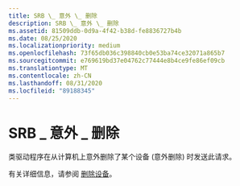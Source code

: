 ```yaml
---
title: SRB \_ 意外 \_ 删除
description: SRB \_ 意外 \_ 删除
ms.assetid: 81509ddb-0d9a-4f42-b38d-fe8836727b4b
ms.date: 08/25/2020
ms.localizationpriority: medium
ms.openlocfilehash: 73f65db036c398840cb0e53ba74ce32071a865b7
ms.sourcegitcommit: e769619bd37e04762c77444e8b4ce9fe86ef09cb
ms.translationtype: MT
ms.contentlocale: zh-CN
ms.lasthandoff: 08/31/2020
ms.locfileid: "89188345"
---
```

# <a name="srb_surprise_removal"></a>SRB \_ 意外 \_ 删除

类驱动程序在从计算机上意外删除了某个设备 (意外删除) 时发送此请求。

有关详细信息，请参阅 [删除设备](../kernel/removing-a-device-in-a-function-driver.md)。